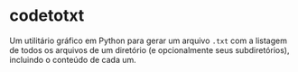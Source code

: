 # codetotxt
Um utilitário gráfico em Python para gerar um arquivo `.txt` com a listagem de todos os arquivos de um diretório (e opcionalmente seus subdiretórios), incluindo o conteúdo de cada um.
